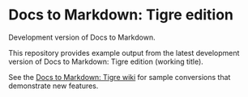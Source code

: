 # Docs to Markdown: Tigre edition
Development version of Docs to Markdown.

This repository provides example output from the latest development version of Docs to Markdown: Tigre edition (working title).

See the [Docs to Markdown: Tigre wiki](https://github.com/Bean-Road-Communications/docs-to-markdown-tigre/wiki) for sample conversions that demonstrate new features.
